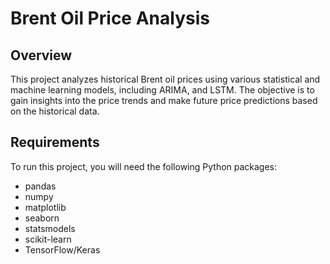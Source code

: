 # Brent Oil Price Analysis

## Overview

This project analyzes historical Brent oil prices using various statistical and machine learning models, including ARIMA, and LSTM. The objective is to gain insights into the price trends and make future price predictions based on the historical data.


## Requirements

To run this project, you will need the following Python packages:

* pandas
* numpy
* matplotlib
* seaborn
* statsmodels
* scikit-learn
* TensorFlow/Keras
